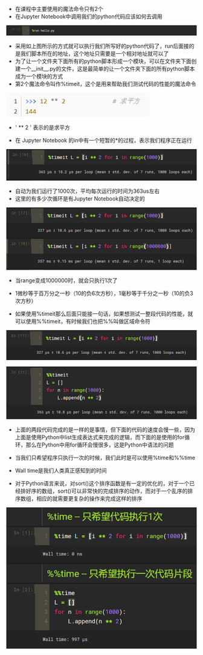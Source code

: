 - 在课程中主要使用的魔法命令只有2个
- 在Jupyter Notebook中调用我们的python代码应该如何去调用

![1565701694147](assets/1565701694147.png)

- 采用如上图所示的方式就可以执行我们所写好的python代码了，run后面接的是我们脚本所在的地址，这个地址只需要是一个相对地址就可以了
- 为了让一个文件夹下面所有的python脚本形成一个模块，可以在文件夹下面创建一个__init__.py的文件，这是最简单的让一个文件夹下面的所有python脚本成为一个模块的方式
- 第2个魔法命令叫作%timeit，这个是用来帮助我们测试代码的性能的魔法命令 

![1565766493465](assets/1565766493465.png)

-  ' ** 2 ' 表示的是求平方 

- 在 Jupyter Notebook 的in中有一个短暂的*的过程，表示我们程序正在运行

![1565767149424](assets/1565767149424.png)

- 自动为我们运行了1000次，平均每次运行的时间为363us左右
- 这里的有多少次循环是有Jupyter Notebook自动决定的

![1565767480821](assets/1565767480821.png)

- 当range变成1000000时，就会只执行1次了

- 1微秒等于百万分之一秒（10的负6次方秒），1毫秒等于千分之一秒（10的负3次方秒）

- 如果使用%timeit那么后面只能接一句话，如果想测试一整段代码的性能，就可以使用%%timeit，有时候我们也把%%叫做区域命令符

![1565769393421](assets/1565769393421.png)

![1565769406556](assets/1565769406556.png)

- 上面的两段代码完成的是一样的是事情，但下面的代码的速度会慢一些，因为上面是使用Python中list生成表达式来完成的逻辑，而下面的是使用的for循环，那么在Python中用for循环会慢很多，这是Python中语法的问题

- 当我们只希望程序只执行一次的时候，我们此时是可以使用%time和%%time

- Wall time是我们人类真正感知到的时间

- 对于Python语言来说，对sort()这个排序函数是有一定的优化的，对于一个已经排好序的数组，sort()可以非常快的完成排序的动作，而对于一个乱序的排序数组，相应的就需要更复杂的操作来完成这样的排序

![1565773123798](assets/1565773123798.png)

